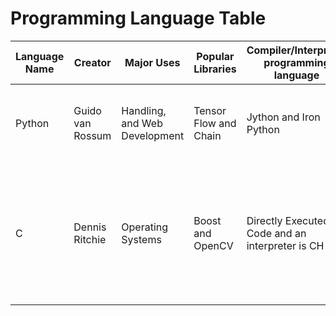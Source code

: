 # Programming Language Table

| Language Name | Creator | Major Uses | Popular Libraries | Compiler/Interpreter programming language | Jobs and Salaries |
| ------------- |-------- | ---------- | ----------------- | ----------------------------------------- | ----------------- |
| Python | Guido van Rossum | Handling, and Web Development | Tensor Flow and Chain | Jython and Iron Python | Python Developer can earn 69k to 109k a year |
| C | Dennis Ritchie | Operating Systems | Boost and OpenCV | Directly Executed the Code and an interpreter is CH | A C programer can earn $17,741 to $475,643 , with a median salary of $86,746 a year |
